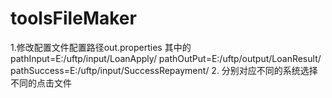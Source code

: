 # toolsFileMaker

1.修改配置文件配置路径out.properties
其中的
pathInput=E:/uftp/input/LoanApply/
pathOutPut=E:/uftp/output/LoanResult/
pathSuccess=E:/uftp/input/SuccessRepayment/
2. 分别对应不同的系统选择不同的点击文件
